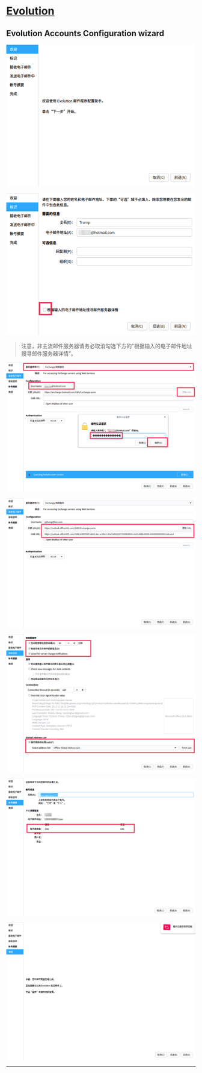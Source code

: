 # [Evolution]

## Evolution Accounts Configuration wizard

![1](./1.png)

![1](./2.png)

>注意，非主流邮件服务器请务必取消勾选下方的“根据输入的电子邮件地址搜寻邮件服务器详情”。

![1](./3.png)

![1](./4.png)

![1](./5.png)

![1](./6.png)

![1](./7.png)

---

[Evolution]:https://wiki.gnome.org/Apps/Evolution
